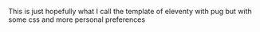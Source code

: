 This is just hopefully what I call the template of eleventy with pug but with some css and more personal preferences
